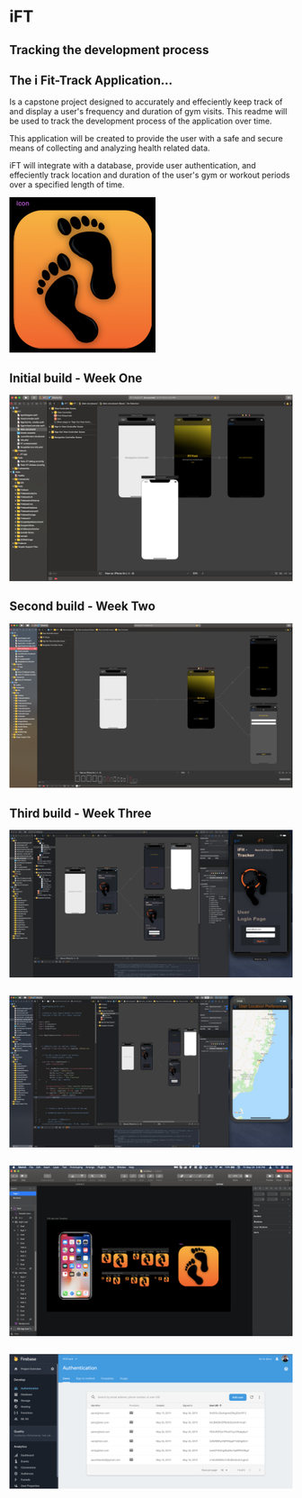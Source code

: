 # iFT
## Tracking the development process
## The i Fit-Track Application... 
Is a capstone project designed to accurately and effeciently keep track of and display a user's frequency and duration of gym visits. This readme will be used to track the development process of the application over time.

This application will be created to provide the user with a safe and secure means of collecting and analyzing health related data.

iFT will integrate with a database, provide user authentication, and effeciently track location and duration of the user's gym or workout periods over a specified length of time.



![iFT Icon - Rough Design](https://github.com/jasonhkendall/iFT/blob/week4/Resources/Screen%20Shot%202019-05-27%20at%2012.00.32%20AM.png)

## Initial build - Week One

![iFT Initial build](https://github.com/jasonhkendall/iFT/blob/firstSave/ScreenShots/Screen%20Shot%202019-05-19%20at%202.59.08%20PM.png)

## Second build - Week Two

![iFT Second build](https://github.com/jasonhkendall/iFT/blob/firstSave/ScreenShots/Screen%20Shot%202019-05-19%20at%203.00.31%20PM.png)

## Third build - Week Three

![iFT Third build](https://github.com/jasonhkendall/iFT/blob/week4/Resources/Screen%20Shot%202019-05-26%20at%2011.09.25%20PM.png)

##

![iFT Second build](https://github.com/jasonhkendall/iFT/blob/week4/Resources/Screen%20Shot%202019-05-26%20at%2011.08.01%20PM.png)

##

![iFT Second build](https://github.com/jasonhkendall/iFT/blob/week4/Resources/Screen%20Shot%202019-05-24%20at%203.45.58%20PM.png)

##

![iFT Second build](https://github.com/jasonhkendall/iFT/blob/week4/Resources/Screen%20Shot%202019-05-26%20at%2011.13.55%20PM.png)

##




